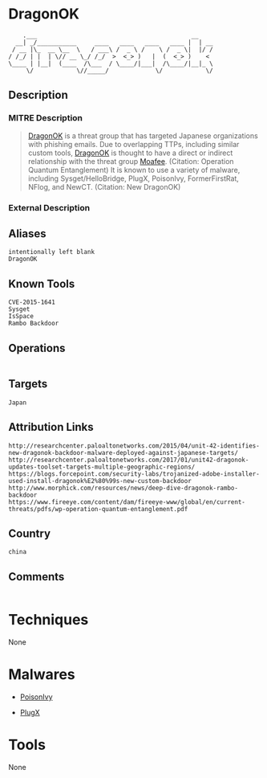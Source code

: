 
# DragonOK

```
    .___                                           __    
  __| _/___________     ____   ____   ____   ____ |  | __
 / __ |\_  __ \__  \   / ___\ /  _ \ /    \ /  _ \|  |/ /
/ /_/ | |  | \// __ \_/ /_/  >  <_> )   |  (  <_> )    < 
\____ | |__|  (____  /\___  / \____/|___|  /\____/|__|_ \
     \/            \//_____/             \/            \/

```

## Description

### MITRE Description

> [DragonOK](https://attack.mitre.org/groups/G0017) is a threat group that has targeted Japanese organizations with phishing emails. Due to overlapping TTPs, including similar custom tools, [DragonOK](https://attack.mitre.org/groups/G0017) is thought to have a direct or indirect relationship with the threat group [Moafee](https://attack.mitre.org/groups/G0002). (Citation: Operation Quantum Entanglement) It is known to use a variety of malware, including Sysget/HelloBridge, PlugX, PoisonIvy, FormerFirstRat, NFlog, and NewCT. (Citation: New DragonOK)

### External Description

> 

## Aliases

```
intentionally left blank
DragonOK
```

## Known Tools

```
CVE-2015-1641
Sysget
IsSpace
Rambo Backdoor
```

## Operations

```

```

## Targets

```
Japan
```

## Attribution Links

```
http://researchcenter.paloaltonetworks.com/2015/04/unit-42-identifies-new-dragonok-backdoor-malware-deployed-against-japanese-targets/
http://researchcenter.paloaltonetworks.com/2017/01/unit42-dragonok-updates-toolset-targets-multiple-geographic-regions/
https://blogs.forcepoint.com/security-labs/trojanized-adobe-installer-used-install-dragonok%E2%80%99s-new-custom-backdoor
http://www.morphick.com/resources/news/deep-dive-dragonok-rambo-backdoor
https://www.fireeye.com/content/dam/fireeye-www/global/en/current-threats/pdfs/wp-operation-quantum-entanglement.pdf
```

## Country

```
china
```

## Comments

```

```

# Techniques

None

# Malwares


* [PoisonIvy](../malwares/PoisonIvy.md)

* [PlugX](../malwares/PlugX.md)
    

# Tools

None
